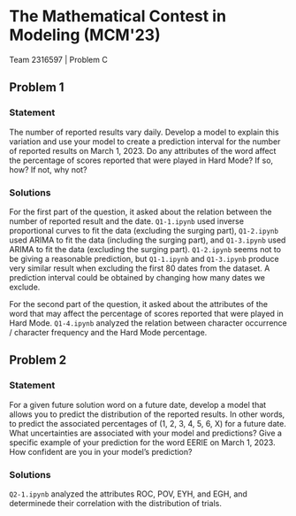 # The Mathematical Contest in Modeling (MCM'23)

Team 2316597 | Problem C

## Problem 1

### Statement

The number of reported results vary daily. Develop a model to explain this variation and use your model to create a prediction interval for the number of reported results on March 1, 2023. Do any attributes of the word affect the percentage of scores reported that were played in Hard Mode? If so, how? If not, why not?

### Solutions

For the first part of the question, it asked about the relation between the number of reported result and the date. `Q1-1.ipynb` used inverse proportional curves to fit the data (excluding the surging part), `Q1-2.ipynb` used ARIMA to fit the data (including the surging part), and `Q1-3.ipynb` used ARIMA to fit the data (excluding the surging part). `Q1-2.ipynb` seems not to be giving a reasonable prediction, but `Q1-1.ipynb` and `Q1-3.ipynb` produce very similar result when excluding the first 80 dates from the dataset. A prediction interval could be obtained by changing how many dates we exclude.

For the second part of the question, it asked about the attributes of the word that may affect the percentage of scores reported that were played in Hard Mode. `Q1-4.ipynb` analyzed the relation between character occurrence / character frequency and the Hard Mode percentage.

## Problem 2

### Statement

For a given future solution word on a future date, develop a model that allows you to predict the distribution of the reported results. In other words, to predict the associated percentages of (1, 2, 3, 4, 5, 6, X) for a future date. What uncertainties are associated with your model and predictions? Give a specific example of your prediction for the word EERIE on March 1, 2023. How confident are you in your model’s prediction?

### Solutions

`Q2-1.ipynb` analyzed the attributes ROC, POV, EYH, and EGH, and determinede their correlation with the distribution of trials.
